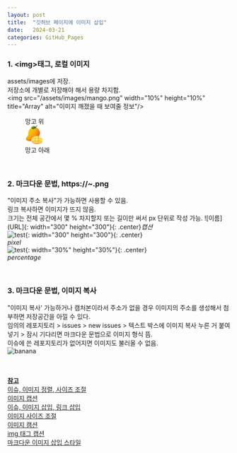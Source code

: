 ```yaml
---
layout: post
title:  "깃허브 페이지에 이미지 삽입"
date:   2024-03-21
categories: GitHub_Pages
---
```


### 1. &lt;img&gt;태그, 로컬 이미지
assets/images에 저장. <br>
저장소에 개별로 저장해야 해서 용량 차지함.<br>
&lt;img src="/assets/images/mango.png" width="10%" height="10%" title="Array" alt="이미지 깨졌을 때 보여줄 정보"/&gt; <br>
<figure>
  <figcaption>망고 위</figcaption>
  <img src="/assets/images/mango.png" width="10%" height="10%" title="Array" alt="망고"/> 
  <figcaption>망고 아래</figcaption>
</figure>

<br>

### 2. 마크다운 문법, https://~.png
"이미지 주소 복사"가 가능하면 사용할 수 있음.<br>
링크 복사하면 이미지가 뜨지 않음.<br>
크기는 전체 공간에서 몇 % 차지할지 또는 길이만 써서 px 단위로 작성 가능.
![이름](URL]{: width="300" height="300"}{: .center}*캡션*<br>
![test](https://cdn-icons-png.flaticon.com/128/13879/13879378.png){: width="300" height="300"}{: .center}<br>*pixel* <br>
![test](https://cdn-icons-png.flaticon.com/128/13879/13879378.png){: width="30%" height="30%"}{: .center}<br>*percentage*

<br>

### 3. 마크다운 문법, 이미지 복사
"이미지 복사' 가능하거나 캠처본이라서 주소가 없을 경우 이미지의 주소를 생성해서 첨부하면 저장공간을 아낄 수 있다. <br>
임의의 레포지토리 > issues > new issues > 텍스트 박스에 이미지 복사 누른 거 붙여넣기 > 잠시 기다리면 마크다운 문법으로 이미지 형식 뜸.<br>
이슈에 쓴 레포지토리가 없어지면 이미지도 불러올 수 없음. <br>
![banana](https://github.com/jkhan94/assests_images_issue/assets/163835909/1b40382f-f6ef-4b8b-a766-30590f809eba)


<br><br>
<ins>**참고**</ins><br>
[이슈, 이미지 정렬, 사이즈 조절](https://hyeonjiwon.github.io/blog/markdown_img/) <br>
[이미지 캡션](https://blog.jaeyoon.io/2017/12/jekyll-image.html) <br>
[이슈, 이미지 삽입, 링크 삽입](https://velog.io/@uzchu/Github-%EB%B8%94%EB%A1%9C%EA%B7%B8-image-%EC%82%BD%EC%9E%85%ED%95%98%EA%B8%B0) <br>
[이미지 사이즈 조절](https://blog.yena.io/studynote/2017/11/23/Github-resize-image.html) <br>
[이미지 캠션](https://mohitto55.github.io/gitblog/%EB%A7%88%ED%81%AC%EB%8B%A4%EC%9A%B4-%EC%9D%B4%EB%AF%B8%EC%A7%80-%EC%BA%A1%EC%85%98/) <br>
[img 태그 캡션](https://www.codingfactory.net/10247) <br>
[마크다운 이미지 삽입 스타일](https://lynmp.com/ko/article/title/markdown-image-ob811c9dc5v0) <br>


